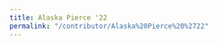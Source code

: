 ```yaml
---
title: Alaska Pierce '22
permalink: "/contributor/Alaska%20Pierce%20%2722"
---
```


<!--

Escapes: https://www.w3schools.com/tags/ref_urlencode.ASP

    %2E for .
    %20 for space
    %27 for '

-->
